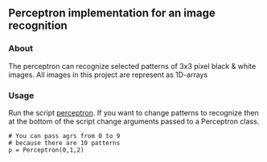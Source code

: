 ## Perceptron implementation for an image recognition 
### About
The perceptron can recognize selected patterns of 3x3 pixel black & white images.
All images in this project are represent as 1D-arrays
### Usage
Run the script [perceptron](perceptron.py). If you want to change patterns to recognize then at the bottom of the script change arguments passed to a Perceptron class.
```
# You can pass agrs from 0 to 9
# because there are 10 patterns
p = Perceptron(0,1,2)
```
